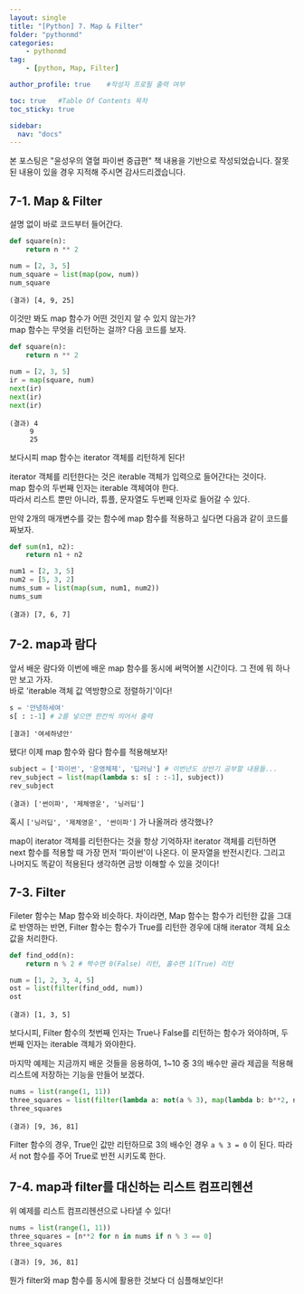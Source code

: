 ```yaml
---
layout: single
title: "[Python] 7. Map & Filter"
folder: "pythonmd"
categories:
    - pythonmd
tag:
    - [python, Map, Filter]

author_profile: true    #작성자 프로필 출력 여부

toc: true   #Table Of Contents 목차 
toc_sticky: true

sidebar:
  nav: "docs"
---
```


본 포스팅은 "윤성우의 열혈 파이썬 중급편" 책 내용을 기반으로 작성되었습니다.
잘못된 내용이 있을 경우 지적해 주시면 감사드리겠습니다.

## 7-1. Map & Filter

설명 없이 바로 코드부터 들어간다.

```python
def square(n):
    return n ** 2

num = [2, 3, 5]
num_square = list(map(pow, num))
num_square
```
    (결과) [4, 9, 25]

이것만 봐도 map 함수가 어떤 것인지 알 수 있지 않는가? <br/>
map 함수는 무엇을 리턴하는 걸까? 다음 코드를 보자.

```python
def square(n):
    return n ** 2

num = [2, 3, 5]
ir = map(square, num)
next(ir)
next(ir)
next(ir)
```
    (결과) 4
         9
         25

보다시피 map 함수는 iterator 객체를 리턴하게 된다!

iterator 객체를 리턴한다는 것은 iterable 객체가 입력으로 들어간다는 것이다.<br/>
map 함수의 두번째 인자는 iterable 객체여야 한다.<br/>
따라서 리스트 뿐만 아니라, 튜플, 문자열도 두번째 인자로 들어갈 수 있다.

만약 2개의 매개변수를 갖는 함수에 map 함수를 적용하고 싶다면 다음과 같이 코드를 짜보자.

```python
def sum(n1, n2):
    return n1 + n2

num1 = [2, 3, 5]
num2 = [5, 3, 2]
nums_sum = list(map(sum, num1, num2))
nums_sum
```
    (결과) [7, 6, 7]

## 7-2. map과 람다
앞서 배운 람다와 이번에 배운 map 함수를 동시에 써먹어볼 시간이다. 그 전에 뭐 하나만 보고 가자.<br/>
바로 'iterable 객체 값 역방향으로 정렬하기'이다!
```python
s = '안녕하세여'
s[ : :-1] # 2를 넣으면 한칸씩 띄어서 출력
```
    [결과] '여세하녕안'

됐다! 이제 map 함수와 람다 함수를 적용해보자!

```python
subject = ['파이썬', '운영체제', '딥러닝'] # 이번년도 상반기 공부할 내용들...
rev_subject = list(map(lambda s: s[ : :-1], subject))
rev_subject
```
    (결과) ['썬이파', '제체영운', '닝러딥']

혹시 `['닝러딥', '제체영운', '썬이파']` 가 나올꺼라 생각했나?<br/>

map이 iterator 객체를 리턴한다는 것을 항상 기억하자! iterator 객체를 리턴하면 next 함수를 적용할 때 가장 먼저 '파이썬'이 나온다. 이 문자열을 반전시킨다.
그리고 나머지도 똑같이 적용된다 생각하면 금방 이해할 수 있을 것이다!

## 7-3. Filter
Fileter 함수는 Map 함수와 비슷하다. 차이라면, Map 함수는 함수가 리턴한 값을 그대로 반영하는 반면, Filter 함수는 함수가 True를 리턴한 경우에 대해 iterator 객체 요소 값을 처리한다.

```python
def find_odd(n):
    return n % 2 # 짝수면 0(False) 리턴, 홀수면 1(True) 리턴

num = [1, 2, 3, 4, 5]
ost = list(filter(find_odd, num))
ost
```
    (결과) [1, 3, 5]

보다시피, Filter 함수의 첫번째 인자는 True나 False를 리턴하는 함수가 와야하며, 두번째 인자는 iterable 객체가 와야한다.

마지막 예제는 지금까지 배운 것들을 응용하여, 1~10 중 3의 배수만 골라 제곱을 적용해 리스트에 저장하는 기능을 만들어 보겠다.

```python
nums = list(range(1, 11))
three_squares = list(filter(lambda a: not(a % 3), map(lambda b: b**2, nums)))
three_squares
```
    (결과) [9, 36, 81]

Filter 함수의 경우, True인 값만 리턴하므로 3의 배수인 경우 `a % 3 = 0` 이 된다. 따라서 not 함수를 주어 True로 반전 시키도록 한다.

## 7-4. map과 filter를 대신하는 리스트 컴프리헨션

위 예제를 리스트 컴프리헨션으로 나타낼 수 있다!

```python
nums = list(range(1, 11))
three_squares = [n**2 for n in nums if n % 3 == 0]
three_squares
```
    (결과) [9, 36, 81]

뭔가 filter와 map 함수를 동시에 활용한 것보다 더 심플해보인다!